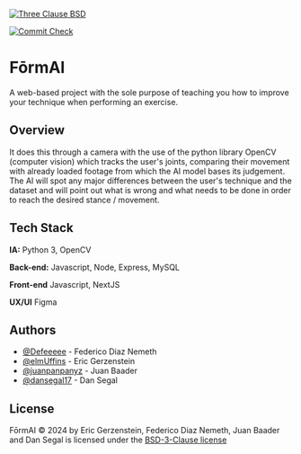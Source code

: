 

[![Three Clause BSD](https://img.shields.io/badge/License-BSD-green.svg)](https://opensource.org/license/bsd-3-clause)

[![Commit Check](https://github.com/commit-check/commit-check-action/actions/workflows/commit-check.yml/badge.svg)](https://github.com/Defeeeee/FormAI/actions/workflows/commit-check.yml)

# FōrmAI

A web-based project with the sole purpose of teaching you how to improve your technique when performing an exercise.




## Overview

It does this through a camera with the use of the python library OpenCV (computer vision) which tracks the user's joints, comparing their movement with already loaded footage from which the AI model bases its judgement. The AI will spot any major differences between the user's technique and the dataset and will point out what is wrong and what needs to be done in order to reach the desired stance / movement.
## Tech Stack

**IA:** Python 3, OpenCV

**Back-end:** Javascript, Node, Express, MySQL

**Front-end** Javascript, NextJS

**UX/UI** Figma
## Authors
- [@Defeeeee](https://github.com/Defeeeee) - Federico Diaz Nemeth 
- [@elmUffins](https://github.com/elmUffins) - Eric Gerzenstein 
- [@juanpanpanyz](https://github.com/juanpanpanyz) - Juan Baader 
- [@dansegal17](https://github.com/dansegal17) - Dan Segal
## License
FōrmAI © 2024 by Eric Gerzenstein, Federico Diaz Nemeth, Juan Baader and Dan Segal is licensed under the [BSD-3-Clause license](https://opensource.org/license/bsd-3-clause)
